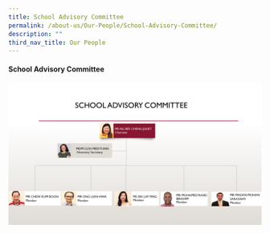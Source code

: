 ```yaml
---
title: School Advisory Committee
permalink: /about-us/Our-People/School-Advisory-Committee/
description: ""
third_nav_title: Our People
---
```

#### **School Advisory Committee**

![](/images/About%20Us/Our%20People/School%20Advisory%20Committee/SAC%20Organization%20Chart_Aug%202021.jpg)
